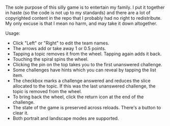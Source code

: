 The sole purpose of this silly game is to entertain my family.  I put it
together in haste (so the code is not up to my standards) and there are
a lot of copyrighted content in the repo that I probably had no right to
redistribute.  My only excuse is that I mean no harm, and may take it down
altogether.

Usage:
  * Click "Left" or "Right" to edit the team names.
  * The arrows add or take away 1 or 0.5 points.
  * Tapping a topic removes it from the wheel.  Tapping again adds it back.
  * Touching the spiral spins the wheel.
  * Clicking the pin on the top takes you to the first unanswered challenge.
  * Some challenges have hints which you can reveal by tapping the list item.
  * The checkbox marks a challenge answered and reduces the slice allocated
    to the topic.  If this was the last unanswered challenge, the topic is
    removed from the wheel.
  * To bring back the wheel, click the return icon at the end of the challenge.
  * The state of the game is preserved across reloads.  There's a button to
    clear it.
  * Both portrait and landscape modes are supported.
